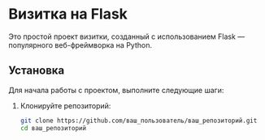 # Визитка на Flask

Это простой проект визитки, созданный с использованием Flask — популярного веб-фреймворка на Python.

## Установка

Для начала работы с проектом, выполните следующие шаги:

1. Клонируйте репозиторий:

   ```bash
   git clone https://github.com/ваш_пользователь/ваш_репозиторий.git
   cd ваш_репозиторий

